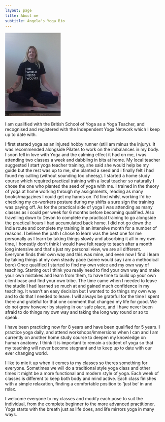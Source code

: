```yaml
---
layout: page
title: About me
subtitle: Angela's Yoga Bio
---
```

<img src="/assets/img/YogaPoseImage.jpg" alt="Yoga Pose"
	title="A cute kitten" width="180" height="270" />

I am qualified with the British School of Yoga as a Yoga Teacher, and recognised and registered with the Independent Yoga Network which I keep up to date with.

I first started yoga as an injured hobby runner (still am minus the injury). It was recommended alongside Pilates to work on the imbalances in my body. I soon fell in love with Yoga and the calming effect it had on me, i was attending two classes a week and dabbling in bits at home. My local teacher suggested I start yoga teacher training, she said she would help be my guide but the rest was up to me, she planted a seed and i finally felt i had found my calling (without sounding too cheesy). I started a home study course which required practical training with a local teacher so naturally I chose the one who planted the seed of yoga with me. I trained in the theory of yoga at home working through my assignments, reading as many books/magazines I could get my hands on. I'd find whilst working I'd be checking my co-workers posture during my shifts a sure sign the training was paying off. As for the practical side of yoga I was attending as many classes as i could per week for 6 months before becoming qualified. Also travelling down to Devon  to complete my practical training to go alongside the practical hours I had accumulated back home.
I did not go down the India route and complete my training in an intensive month for a number of reasons. I believe the path I chose to learn was the best one for me personally as I learn by taking things slowly and absorbing it all in my own time, I honestly don't think I would have felt ready to teach after a month long intensive and that's just my personal view, we are all different. Everyone finds their own way and this was mine, and even now I find i learn by taking things at my own steady pace (some would say i am a methodical bore)
Once qualified I started to find my own voice and my own way of teaching. Starting out I think you really need to find your own way and make your own mistakes and learn from them, to have time to build up your own client base and find your own tribe. The time came when I needed to leave the studio I had learned so much at and gained much confidence in my teaching. It wasn't an easy decision but I wanted to do things my own way and to do that I needed to leave. I will always be grateful for the time I spent there and grateful for that one comment that changed my life for good. We do not grow however by staying in our safe place, and i have never been afraid to do things my own way and taking the long way round or so to speak.

I have been practicing now for 8 years and have been qualified for 5 years.
I practice yoga daily, and attend workshops/immersions when I can and I am currently on another home study course to deepen my knowledge on human anatomy. I think it is important to remain a student of yoga so that my teaching will never become stagnant and to keep up to date with our ever changing world.

I like to mix it up when it comes to my classes so theres something for everyone. Sometimes we will do a traditional style yoga class and other times it might be a more functional and modern style of yoga. Each week of classes is different to keep both body and mind active. Each class finishes with a simple relaxation, finding a comfortable position to 'just be' in and relax. 

I welcome everyone to my classes and modify each pose to suit the individual, from the complete beginner to the more advanced practitioner. Yoga starts with the breath just as life does, and life mirrors yoga in many ways.
